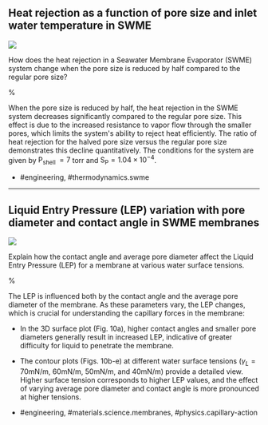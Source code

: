 ## Heat rejection as a function of pore size and inlet water temperature in SWME

![](https://cdn.mathpix.com/cropped/2024_05_27_384e9aa440e500e82be9g-1.jpg?height=1574&width=1236&top_left_y=892&top_left_x=421)

How does the heat rejection in a Seawater Membrane Evaporator (SWME) system change when the pore size is reduced by half compared to the regular pore size?

%

When the pore size is reduced by half, the heat rejection in the SWME system decreases significantly compared to the regular pore size. This effect is due to the increased resistance to vapor flow through the smaller pores, which limits the system's ability to reject heat efficiently. The ratio of heat rejection for the halved pore size versus the regular pore size demonstrates this decline quantitatively. The conditions for the system are given by $\mathrm{P}_{\text {shell }}=7$ torr and $\mathrm{S}_{\mathrm{P}}=1.04 \times 10^{-4}$.

- #engineering, #thermodynamics.swme

---

## Liquid Entry Pressure (LEP) variation with pore diameter and contact angle in SWME membranes

![](https://cdn.mathpix.com/cropped/2024_05_27_384e9aa440e500e82be9g-1.jpg?height=1574&width=1236&top_left_y=892&top_left_x=421)

Explain how the contact angle and average pore diameter affect the Liquid Entry Pressure (LEP) for a membrane at various water surface tensions.

%

The LEP is influenced both by the contact angle and the average pore diameter of the membrane. As these parameters vary, the LEP changes, which is crucial for understanding the capillary forces in the membrane:

- In the 3D surface plot (Fig. 10a), higher contact angles and smaller pore diameters generally result in increased LEP, indicative of greater difficulty for liquid to penetrate the membrane.
- The contour plots (Figs. 10b-e) at different water surface tensions ($\gamma_{L}=70 \mathrm{mN}/\mathrm{m}$, $60 \mathrm{mN}/\mathrm{m}$, $50 \mathrm{mN}/\mathrm{m}$, and $40 \mathrm{mN}/\mathrm{m}$) provide a detailed view. Higher surface tension corresponds to higher LEP values, and the effect of varying average pore diameter and contact angle is more pronounced at higher tensions.

- #engineering, #materials.science.membranes, #physics.capillary-action